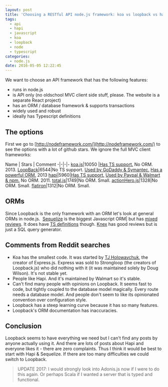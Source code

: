 ```yaml
---
layout: post
title: 'Choosing a RESTful API node.js framework: koa vs loopback vs hapi'
tags:
  - api
  - hapi
  - javascript
  - koa
  - loopback
  - node
  - typescript
categories:
  - node.js
date: 2016-05-05 12:22:45
---
```


We want to choose an API framework that has the following features:

* runs in node.js
* is API only (no oldschool MVC client side stuff, please. The website is a separate React project)
* has an ORM / database framework & supports transactions
* widely used and robust
* ideally has Typescript definitions

## The options

First we go to [http://nodeframework.com/](http://nodeframework.com/) to see the options with a lot of github stars. We ignore the full MVC client frameworks:  

Name | Stars | Comment
-|-|-|-
[koa.js](http://koajs.com/)|10050 |[Has TS support.](https://github.com/DefinitelyTyped/DefinitelyTyped/tree/master/koa) No ORM. 2013. 
[LoopBack](http://loopback.io/)|6544|No TS support. [Used by GoDaddy & Symantec.](http://loopback.io/users/) [Has a powerful ORM.](http://loopback.io/examples/) 2013
[hapi](http://hapijs.com/)|5960|[Has TS support.](https://github.com/DefinitelyTyped/DefinitelyTyped/tree/master/hapi) [Used by Paypal & Walmart & npm.](http://hapijs.com/community) No ORM. 2011. 
[total.js](https://www.totaljs.com/)|1749|No ORM. Small. 
[actionHero.js](http://www.actionherojs.com)|1328|No ORM. Small. 
[flatiron](http://flatironjs.org/)|1312|No ORM. Small.

## ORMs

Since Loopback is the only framework with an ORM let's look at general ORMs in node.js.  [Sequelize](http://docs.sequelizejs.com/en/latest/) is the biggest Javascript ORM| but has [mixed reviews](https://www.reddit.com/r/node/comments/3bye2l/has_anyone_used_an_orm_with_nodejs_that_they/). It does have [TS definitions](https://github.com/DefinitelyTyped/DefinitelyTyped/tree/master/sequelize) though. [Knex](http://knexjs.org) has good reviews but is just a SQL query generator.

## Comments from Reddit searches

*   Koa has the smallest code. It was started by [TJ Holowaychuk](http://thefullstack.xyz/history-express-javascript-framework/), the creator of Express.js. Express was sold to Strongloop (the creators of Loopback.js) who did nothing with it (it was maintained solely by Doug Wilson). It's not stable yet.
*   People like Hapi. And it's maintained by Walmart so it's stable.
*   Can't find many people with opinions on Loopback. It seems fast to code, but tightly coupled to the database model magically. Every route needs a database model. And people don't seem to like its opinionated convention over configuration style.
*   Loopback has a steep learning curve because it has so many features.
*   Loopback's ORM documentation has inaccuracies.

## Conclusion

Loopback seems to have everything we need but I can't find any posts by anyone actually using it. And there are lots of posts about Hapi and everyone likes it - there are zero complaints. Thus I think it would be best to start with Hapi & Sequelize. If there are too many difficulties we could switch to Loopback.

> UPDATE 2017: I would strongly look into Adonis.js now if I were to do this again. Or perhaps Scala if I wanted a server that is typed and functional.
